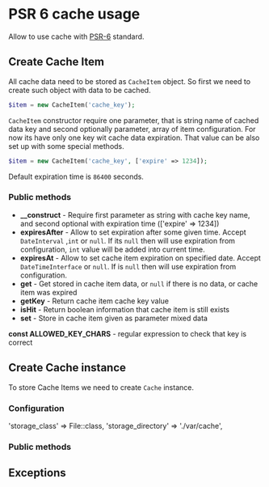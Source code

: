 # PSR 6 cache usage

Allow to use cache with [PSR-6](http://www.php-fig.org/psr/psr-6/) standard.

## Create Cache Item

All cache data need to be stored as `CacheItem` object. So first we need to
create such object with data to be cached.

```php
$item = new CacheItem('cache_key');
```

`CacheItem` constructor require one parameter, that is string name of cached data key
and second optionally parameter, array of item configuration. For now its
have only one key wit cache data expiration. That value can be also set up
with some special methods.

```php
$item = new CacheItem('cache_key', ['expire' => 1234]);
```

Default expiration time is `86400` seconds.

### Public methods

* **__construct** - Require first parameter as string with cache key name, and second optional with expiration time (['expire' => 1234])
* **expiresAfter** - Allow to set expiration after some given time. Accept `DateInterval` ,`int` or `null`. If its `null` then will use expiration from configuration, `int` value will be added into current time.
* **expiresAt** - Allow to set cache item expiration on specified date. Accept `DateTimeInterface` or `null`. If is `null` then will use expiration from configuration.
* **get** - Get stored in cache item data, or `null` if there is no data, or cache item was expired
* **getKey** - Return cache item cache key value
* **isHit** - Return boolean information that cache item is still exists
* **set** - Store in cache item given as parameter mixed data

**const ALLOWED_KEY_CHARS** - regular expression to check that key is correct

## Create Cache instance

To store Cache Items we need to create `Cache` instance.

### Configuration

'storage_class' => File::class,
'storage_directory' => './var/cache',

### Public methods

## Exceptions


